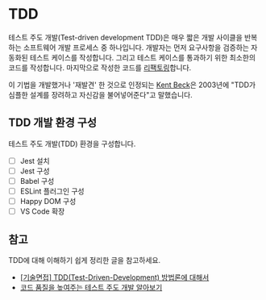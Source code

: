 # TDD

테스트 주도 개발(Test-driven development TDD)은 매우 짧은 개발 사이클을 반복하는 소프트웨어 개발 프로세스 중 하나입니다. 
개발자는 먼저 요구사항을 검증하는 자동화된 테스트 케이스를 작성합니다. 그리고 테스트 케이스를 통과하기 위한 최소한의 코드를 작성합니다. 
마지막으로 작성한 코드를 [리팩토링](https://ko.wikipedia.org/wiki/%EB%A6%AC%ED%8C%A9%ED%84%B0%EB%A7%81)합니다. 

이 기법을 개발했거나 '재발견' 한 것으로 인정되는 [Kent Beck](https://en.wikipedia.org/wiki/Kent_Beck)은 2003년에 "TDD가 심플한 설계를 장려하고 자신감을 불어넣어준다"고 말했습니다.


## TDD 개발 환경 구성

테스트 주도 개발(TDD) 환경을 구성합니다.

- [ ] Jest 설치
- [ ] Jest 구성
- [ ] Babel 구성
- [ ] ESLint 플러그인 구성
- [ ] Happy DOM 구성
- [ ] VS Code 확장

## 참고

TDD에 대해 이해하기 쉽게 정리한 글을 참고하세요.

- [[기술면접] TDD(Test-Driven-Development) 방법론에 대해서](https://wooaoe.tistory.com/33)
- [코드 품질을 높여주는 테스트 주도 개발 알아보기](https://www.samsungsds.com/kr/insights/test-driven-development.html)